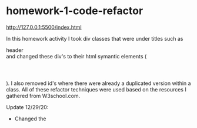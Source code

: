 # homework-1-code-refactor
http://127.0.0.1:5500/index.html

In this homework activity I took div classes that were under titles such as <div> header </div> and changed these div's to their html symantic elements (<header> </header>). I also removed id's where there were already a duplicated version within a class. All of these refactor techniques were used based on the resources I gathered from W3school.com. 

Update 12/29/20: 

- Changed the <title> tag to be descriptive to the project. 
- added alt tags on each image
- updated the css with comments
